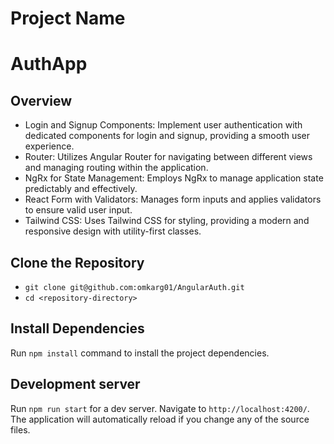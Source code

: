 # Project Name
# AuthApp 

## Overview
- Login and Signup Components: Implement user authentication with dedicated components for login and signup, providing a smooth user experience.
- Router: Utilizes Angular Router for navigating between different views and managing routing within the application.
- NgRx for State Management: Employs NgRx to manage application state predictably and effectively.
- React Form with Validators: Manages form inputs and applies validators to ensure valid user input.
- Tailwind CSS: Uses Tailwind CSS for styling, providing a modern and responsive design with utility-first classes.

## Clone the Repository

- `git clone git@github.com:omkarg01/AngularAuth.git`
- `cd <repository-directory>`

## Install Dependencies

Run `npm install` command to install the project dependencies.

## Development server

Run `npm run start` for a dev server. Navigate to `http://localhost:4200/`. The application will automatically reload if you change any of the source files.
